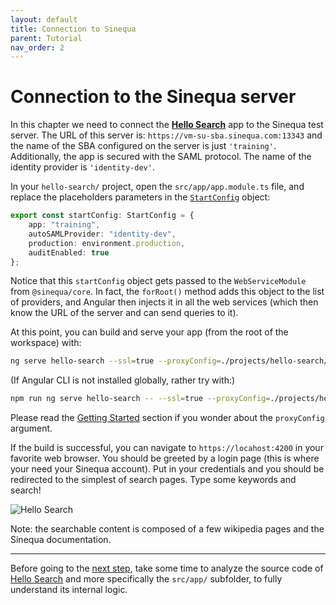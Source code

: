 ```yaml
---
layout: default
title: Connection to Sinequa
parent: Tutorial
nav_order: 2
---
```


# Connection to the Sinequa server

In this chapter we need to connect the [**Hello Search**]({{site.baseurl}}modules/hello-search/hello-search.html) app to the Sinequa test server. The URL of this server is: `https://vm-su-sba.sinequa.com:13343` and the name of the SBA configured on the server is just `'training'`. Additionally, the app is secured with the SAML protocol. The name of the identity provider is `'identity-dev'`.

In your `hello-search/` project, open the `src/app/app.module.ts` file, and replace the placeholders parameters in the [`StartConfig`]({{site.baseurl}}core/interfaces/StartConfig.html) object:

```ts
export const startConfig: StartConfig = {
    app: "training",
    autoSAMLProvider: "identity-dev",
    production: environment.production,
    auditEnabled: true
};
```

Notice that this `startConfig` object gets passed to the `WebServiceModule` from `@sinequa/core`. In fact, the `forRoot()` method adds this object to the list of providers, and Angular then injects it in all the web services (which then know the URL of the server and can send queries to it).

At this point, you can build and serve your app (from the root of the workspace) with:

```bash
ng serve hello-search --ssl=true --proxyConfig=./projects/hello-search/src/proxy.conf.json
```

(If Angular CLI is not installed globally, rather try with:)

```bash
npm run ng serve hello-search -- --ssl=true --proxyConfig=./projects/hello-search/src/proxy.conf.json
```

Please read the [Getting Started]({{site.baseurl}}gettingstarted/dev-setup.html#building-an-app) section if you wonder about the `proxyConfig` argument.

If the build is successful, you can navigate to `https://locahost:4200` in your favorite web browser. You should be greeted by a login page (this is where your need your Sinequa account). Put in your credentials and you should be redirected to the simplest of search pages. Type some keywords and search!

![Hello Search]({{site.baseurl}}assets/tutorial/hello-search.png)

Note: the searchable content is composed of a few wikipedia pages and the Sinequa documentation.

---

Before going to the [next step](search-module.html), take some time to analyze the source code of [Hello Search]({{site.baseurl}}modules/hello-search/hello-search.html) and more specifically the `src/app/` subfolder, to fully understand its internal logic.
